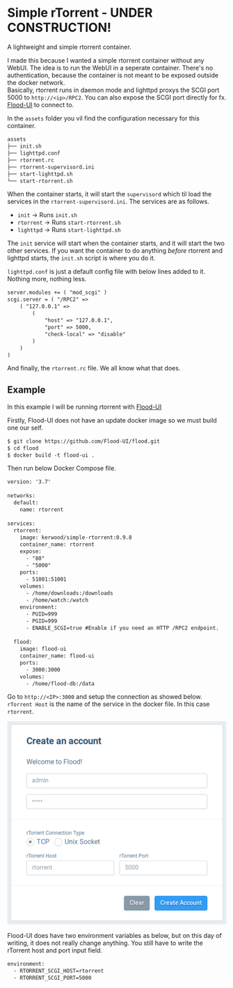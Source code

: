 # Simple rTorrent - UNDER CONSTRUCTION! 
A lightweight and simple rtorrent container.

I made this because I wanted a simple rtorrent container without any WebUI. The idea is to run the WebUI in a seperate container. There's no authentication, because the container is not meant to be exposed outside the docker network.  
Basically, rtorrent runs in daemon mode and lighttpd proxys the SCGI port 5000 to `http://<ip>/RPC2`. You can also expose the SCGI port directly for fx. [Flood-UI](https://github.com/Flood-UI/flood) to connect to.

In the `assets` folder you vil find the configuration necessary for this container.
```
assets
├── init.sh
├── lighttpd.conf
├── rtorrent.rc
├── rtorrent-supervisord.ini
├── start-lighttpd.sh
└── start-rtorrent.sh
```

When the container starts, it will start the `supervisord` which til load the services in the `rtorrent-supervisord.ini`. The services are as follows.
 - `init` -> Runs `init.sh`
 - `rtorrent` -> Runs `start-rtorrent.sh`
 - `lighttpd` -> Runs `start-lighttpd.sh`

The `init` service will start when the container starts, and it will start the two other services. If you want the container to do anything *before* rtorrent and lighttpd starts, the `init.sh` script is where you do it.

`lighttpd.conf` is just a default config file with below lines added to it. Nothing more, nothing less.
```
server.modules += ( "mod_scgi" )
scgi.server = ( "/RPC2" =>
    ( "127.0.0.1" =>
        (
            "host" => "127.0.0.1",
            "port" => 5000,
            "check-local" => "disable"
        )
    )
)
```

And finally, the `rtorrent.rc` file. We all know what that does.

## Example
In this example I will be running rtorrent with [Flood-UI](https://github.com/Flood-UI/flood)

Firstly, Flood-UI does not have an update docker image so we must build one our self.
```
$ git clone https://github.com/Flood-UI/flood.git
$ cd flood
$ docker build -t flood-ui .
```

Then run below Docker Compose file.
```
version: '3.7'

networks:
  default:
    name: rtorrent

services:
  rtorrent:
    image: kerwood/simple-rtorrent:0.9.8
    container_name: rtorrent
    expose:
      - "80"
      - "5000"
    ports:
      - 51001:51001
    volumes:
      - /home/downloads:/downloads
      - /home/watch:/watch
    environment:
      - PUID=999
      - PGID=999
      - ENABLE_SCGI=true #Enable if you need an HTTP /RPC2 endpoint.

  flood:
    image: flood-ui
    container_name: flood-ui
    ports:
      - 3000:3000
    volumes:
      - /home/flood-db:/data
```

Go to `http://<IP>:3000` and setup the connection as showed below. `rTorrent Host` is the name of the service in the docker file. In this case `rtorrent`.

![](flood-ui.png)

Flood-UI does have two environment variables as below, but on this day of writing, it does not really change anything. You still have to write the rTorrent host and port input field.
```
environment:
  - RTORRENT_SCGI_HOST=rtorrent
  - RTORRENT_SCGI_PORT=5000
```